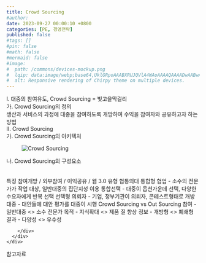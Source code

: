 ```yaml
---
title: Crowd Sourcing
#author: 
date: 2023-09-27 00:00:10 +0800
categories: [PE, 경영전략]
published: false
#tags: []
#pin: false
#math: false
#mermaid: false
#image:
#  path: /commons/devices-mockup.png
#  lqip: data:image/webp;base64,UklGRpoAAABXRUJQVlA4WAoAAAAQAAAADwAABwAAQUxQSDIAAAARL0AmbZurmr57yyIiqE8oiG0bejIYEQTgqiDA9vqnsUSI6H+oAERp2HZ65qP/VIAWAFZQOCBCAAAA8AEAnQEqEAAIAAVAfCWkAALp8sF8rgRgAP7o9FDvMCkMde9PK7euH5M1m6VWoDXf2FkP3BqV0ZYbO6NA/VFIAAAA
#  alt: Responsive rendering of Chirpy theme on multiple devices.
---
```


<div class="post-wrap">
  <div class="para">
    <div class="para-title">
      I. 대중의 참여유도, Crowd Sourcing = 빛고을막걸리
    </div>
    <div class="para-cntnt">
      <div class="para">
        <div class="para-title">
          가. Crowd Sourcing의 정의
        </div>
        <div class="para-cntnt">
            생산과 서비스의 과정에 대중을 참여하도록 개방하여 수익을 참여자와 공유하고자 하는 방법
        </div>
      </div>
    </div>
  </div>
  
  <div class="para">
    <div class="para-title">
      II. Crowd Sourcing
    </div>
    <div class="para-cntnt">
      <div class="para">
        <div class="para-title">
          가. Crowd Sourcing의 아키텍처
        </div>
        <div class="para-cntnt">
          <figure class="post-figure">
            <img src="/assets/img/posts/Crowd-Sourcing.png" alt="Crowd Sourcing">
<!--            <figcaption>Source: Unveiling the Metaverse: Exploring Emerging Trends, Multifaceted Perspectives, and Future Challenges</figcaption>-->
          </figure>
        </div>
      </div>
      <div class="para">
        <div class="para-title">
          나. Crowd Sourcing의 구성요소
        </div>
        <div class="para-cntnt">
          <table class="post-table">
          </table>
          특징
  참여개방 / 외부참여 / 이익공유 / 웹 3.0
유형 협통의대
  통합형
    협업 - 소수의 전문가가 작업 대상, 일반대중의 집단지성 이용
    통합선택 - 대중이 옵션가운데 선택, 다양한 수요자에게 반복 선택
  선택형
    의뢰자 - 기업, 정부기관이 의뢰자, 콘테스트형태로 개방
    대중 - 대안들에 대안 평가를 대중이 시행
Crowd Sourcing vs Out Sourcing
  참여 - 일반대중 &lt;&gt; 소수 전문가
  목적 - 지식확대 &lt;&gt; 제품 질 향상
  정보 - 개방형 &lt;&gt; 폐쇄형
  결과 - 다양성 &lt;&gt; 우수성

        </div>
      </div>
    </div>
  </div>

  <div class="refr-wrap">
    <div class="refr-title">
        참고자료
    </div>
    <ol class="refr-list">
    <!--    <li>(나현식, 최대선) <a target="_blank" href="https://scienceon.kisti.re.kr/commons/util/originalView.do?cn=JAKO202225948430499&oCn=JAKO202225948430499&dbt=JAKO&journal=NJOU00291864">메타버스 보안 위협 요소 및 대응 방안 검토</a></li>-->
    <!--    <li>(M. Uddin, S. Manickam, H. Ullah, M. Obaidat and A. Dandoush) <a target="_blank" href="https://ieeexplore.ieee.org/abstract/document/10138386">Unveiling the Metaverse: Exploring Emerging Trends, Multifaceted Perspectives, and Future Challenges</a></li>-->
    </ol>
  </div>
</div>
